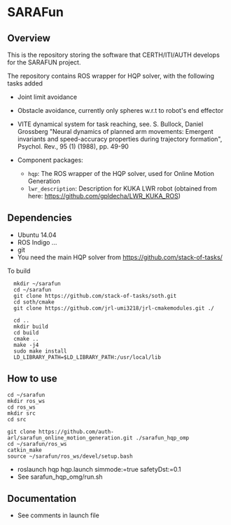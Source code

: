 # SARAFun

## Overview

This is the repository storing the software that CERTH/ITI/AUTH develops for
the SARAFUN project.

The repository contains ROS wrapper for HQP solver, with the following tasks added
* Joint limit avoidance
* Obstacle avoidance, currently only spheres w.r.t to robot's end effector
* VITE dynamical system for task reaching, see. S. Bullock, Daniel Grossberg "Neural dynamics of planned arm movements: Emergent invariants and
            speed-accuracy properties during trajectory formation", Psychol. Rev., 95 (1) (1988), pp. 49-90 

* Component packages:
  - `hqp`: The ROS wrapper of the HQP solver, used for Online Motion Generation
  - `lwr_description`: Description for KUKA LWR robot (obtained from here: https://github.com/gpldecha/LWR_KUKA_ROS)

## Dependencies

* Ubuntu 14.04
* ROS Indigo  ...
* git
* You need the main HQP solver from https://github.com/stack-of-tasks/

To build 
  
  ```
	mkdir ~/sarafun
    cd ~/sarafun
    git clone https://github.com/stack-of-tasks/soth.git
    cd soth/cmake
    git clone https://github.com/jrl-umi3218/jrl-cmakemodules.git ./
    
    cd ..
    mkdir build
	cd build
	cmake ..
	make -j4
	sudo make install
	LD_LIBRARY_PATH=$LD_LIBRARY_PATH:/usr/local/lib

  ```

## How to use
	cd ~/sarafun
	mkdir ros_ws
	cd ros_ws 
	mkdir src
	cd src
	
	git clone https://github.com/auth-arl/sarafun_online_motion_generation.git ./sarafun_hqp_omp
	cd ~/sarafun/ros_ws
	catkin_make
	source ~/sarafun/ros_ws/devel/setup.bash
	

* roslaunch hqp hqp.launch simmode:=true safetyDst:=0.1
* See sarafun_hqp_omg/run.sh

## Documentation
* See comments in launch file



